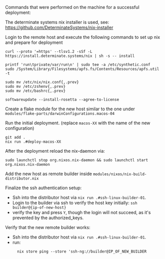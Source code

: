 
Commands that were performed on the machine for a successful deployment:

The determinate systems nix installer is used, see: https://github.com/DeterminateSystems/nix-installer

Login to the remote host and execute the following commands to set up nix and prepare for deployment
```command
curl --proto '=https' --tlsv1.2 -sSf -L https://install.determinate.systems/nix | sh -s -- install

printf 'run\tprivate/var/run\n' | sudo tee -a /etc/synthetic.conf
sudo /System/Library/Filesystems/apfs.fs/Contents/Resources/apfs.util -t

sudo mv /etc/nix/nix.conf{,.prev}
sudo mv /etc/zshenv{,.prev}
sudo mv /etc/bashrc{,.prev}

softwareupdate --install-rosetta --agree-to-license
```

Create a flake module for the new host similar to the one under `modules/flake-parts/darwinConfigurations.macos-04`

Run the initial deployment.
(replace `macos-XX` with the name of the new configuration)
```command
git add .
nix run .#deploy-macos-XX
```

After the deployment reload the nix-daemon via:
```command
sudo launchctl stop org.nixos.nix-daemon && sudo launchctl start org.nixos.nix-daemon
```

Add the new host as remote builder inside `modules/nixos/nix-build-distributor.nix`

Finalize the ssh authentication setup:

- Ssh into the distributor host via `nix run .#ssh-linux-builder-01`.
- Login to the builder via ssh to verify the host key initially: `ssh builder@{ip-of-new-host}`
- verify the key and press `Y`, though the login will not succeed, as it's prevented by the authorized_keys.

Verify that the new remote builder works:
- Ssh into the distributor host via `nix run .#ssh-linux-builder-01`.
- run:
  ```
    nix store ping --store 'ssh-ng://builder@IP_OF_NEW_BUILDER
  ```
